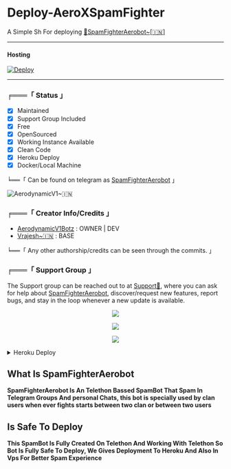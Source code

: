 # Deploy-AeroXSpamFighter
 A Simple Sh For deploying [👮SpamFighterAerobot~[🇮🇳]](https://t.me/SpamFighterAerobot)

-------------------------------------------------

#### Hosting 

[![Deploy](https://www.herokucdn.com/deploy/button.svg)](https://heroku.com/deploy)

-------------------------------------------------

###  ╒═══「 Status 」

+ [x] Maintained
+ [x] Support Group Included
+ [x] Free
+ [x] OpenSourced
+ [x] Working Instance Available
+ [x] Clean Code
+ [x] Heroku Deploy
+ [x] Docker/Local Machine

╘══「 Can be found on telegram as [SpamFighterAerobot](https://t.me/SpamFighter_Aerobot) 」


![AerodynamicV1~🇮🇳](https://telegra.ph//file/2a8e42a346478715b197f.jpg)

### ╒═══「 Creator Info/Credits 」
+  [AerodynamicV1Botz](https://GitHub.com/AerodynamicV1Botz) : OWNER | DEV
+  [Vrajesh~🇮🇳](https://github.com/Awesome_Vrajesh) : BASE 

╘══「 Any other authorship/credits can be seen through the commits. 」

### ╒═══「 Support Group 」 

The Support group can be reached out to at [Support💬](https://t.me/AerodynamicV1_Promotion), where you can ask for help about [SpamFighterAerobot](https://t.me/SpamFighter_Aerobot), discover/request new features, report bugs, and stay in the loop whenever a new update is available.

</h3>

<p align="center">
<a href="https://telegram.me/AerodynamicV1_UPDATE"><img src="https://img.shields.io/badge/-Support%20Channel-blue.svg?style=for-the-badge&logo=Telegram"></a>
</p>

<p align="center">
<a href="https://telegram.me/AerodynamicV1_Promotion"><img src="https://img.shields.io/badge/-Support%20Group-blue.svg?style=for-the-badge&logo=Telegram"></a>
</p>

<p align="center">
<a href="https://telegram.me/AerodynamicV1_OFFICIAL"><img src="https://img.shields.io/badge/%20AerodymamicV1-blue.svg?style=for-the-badge&logo=Telegram"></a>
</p> 

<details>
	<summary>Heroku Deploy</summary>
	<br>
	<b>
The Easiest Way to Deploy This Bot is Via Heroku.
		In Order To deploy, You Just Have Fill The Necessary Environment Variables and Done!</b>
	
  <h1>
    <p align="center">
        <a href="https://heroku.com/deploy?template=https://github.com/AerodynamicV1Botz/SpamFighterAerobot">
            <img src="https://www.herokucdn.com/deploy/button.svg" alt="Deploy">
        </a>
    </p>
</h1>

</details>

## What Is SpamFighterAerobot

<b>SpamFighterAerobot Is An Telethon Bassed SpamBot That Spam In Telegram Groups And personal Chats, this bot is specially used by clan users when ever fights starts between two clan or between two users</b>

## Is Safe To Deploy

<b>This SpamBot Is Fully Created On Telethon And Working With Telethon So Bot Is Fully Safe To Deploy, We Gives Deployment To Heroku And Also In Vps For Better Spam Experience</b>
